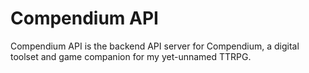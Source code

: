 # Compendium API

Compendium API is the backend API server for Compendium, a digital toolset and game companion for my yet-unnamed TTRPG.